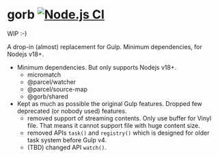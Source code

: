 # gorb [![Node.js CI](https://github.com/gorbjs/gorb/actions/workflows/node.js.yml/badge.svg)](https://github.com/gorbjs/gorb/actions/workflows/node.js.yml)

WIP :-)

A drop-in (almost) replacement for Gulp. Minimum dependencies, for Nodejs v18+.

* Minimum dependencies. But only supports Nodejs v18+.
  - micromatch
  - @parcel/watcher
  - @parcel/source-map
  - @gorb/shared
* Kept as much as possible the original Gulp features. Dropped few deprecated (or nobody used) features.
  - removed support of streaming contents. Only use buffer for Vinyl file. That means it cannot support file with huge content size.
  - removed APIs `task()` and `registry()` which is designed for older task system before Gulp v4.
  - (TBD) changed API `watch()`.

